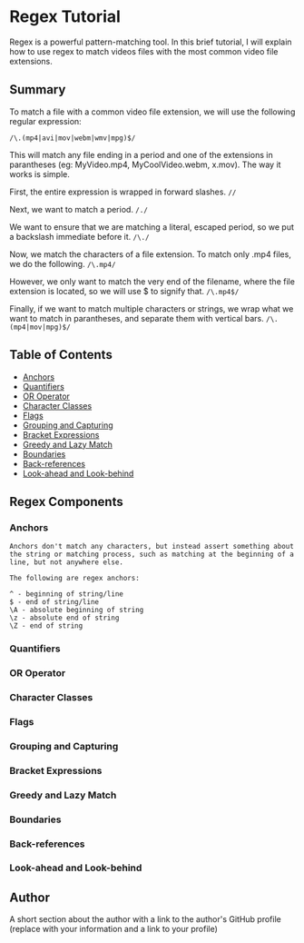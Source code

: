 # Regex Tutorial

Regex is a powerful pattern-matching tool. In this brief tutorial, I will explain how to use regex to match videos files with the most common video file extensions.

## Summary

To match a file with a common video file extension, we will use the following regular expression:

`/\.(mp4|avi|mov|webm|wmv|mpg)$/`

This will match any file ending in a period and one of the extensions in parantheses (eg: MyVideo.mp4, MyCoolVideo.webm, x.mov). The way it works is simple.

First, the entire expression is wrapped in forward slashes.  `//`

Next, we want to match a period. `/./`

We want to ensure that we are matching a literal, escaped period, so we put a backslash immediate before it. `/\./`

Now, we match the characters of a file extension. To match only .mp4 files, we do the following. `/\.mp4/`

However, we only want to match the very end of the filename, where the file extension is located, so we will use $ to signify that. `/\.mp4$/`

Finally, if we want to match multiple characters or strings, we wrap what we want to match in parantheses, and separate them with vertical bars. `/\.(mp4|mov|mpg)$/`


## Table of Contents

- [Anchors](#anchors)
- [Quantifiers](#quantifiers)
- [OR Operator](#or-operator)
- [Character Classes](#character-classes)
- [Flags](#flags)
- [Grouping and Capturing](#grouping-and-capturing)
- [Bracket Expressions](#bracket-expressions)
- [Greedy and Lazy Match](#greedy-and-lazy-match)
- [Boundaries](#boundaries)
- [Back-references](#back-references)
- [Look-ahead and Look-behind](#look-ahead-and-look-behind)

## Regex Components

### Anchors

    Anchors don't match any characters, but instead assert something about the string or matching process, such as matching at the beginning of a line, but not anywhere else.

    The following are regex anchors:

    ^ - beginning of string/line
    $ - end of string/line
    \A - absolute beginning of string
    \z - absolute end of string
    \Z - end of string

### Quantifiers

### OR Operator

### Character Classes

### Flags

### Grouping and Capturing

### Bracket Expressions

### Greedy and Lazy Match

### Boundaries

### Back-references

### Look-ahead and Look-behind

## Author

A short section about the author with a link to the author's GitHub profile (replace with your information and a link to your profile)
